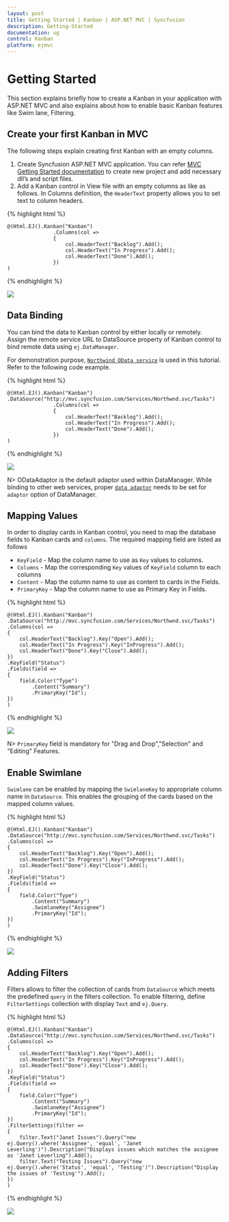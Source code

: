 ```yaml
---
layout: post
title: Getting Started | Kanban | ASP.NET MVC | Syncfusion
description: Getting-Started
documentation: ug
control: Kanban
platform: ejmvc
---
```


# Getting Started

This section explains briefly how to create a Kanban in your application with ASP.NET MVC and also explains about how to enable basic Kanban features like Swim lane, Filtering.

## Create your first Kanban in MVC

The following steps explain creating first Kanban with an empty columns.

1.	Create Syncfusion ASP.NET MVC application. You can refer  [MVC Getting Started documentation](http://help.syncfusion.com/aspnetmvc/getting-started) to create new project and add necessary dll’s and script files.
2.	Add a Kanban control in View file with an empty columns as like as follows. In Columns definition, the `HeaderText` property allows you to set text to column headers.

{% highlight html %}

    @(Html.EJ().Kanban("Kanban")
                   .Columns(col =>
                   {
                       col.HeaderText("Backlog").Add();
                       col.HeaderText("In Progress").Add();
                       col.HeaderText("Done").Add();
                   })
    ) 

{% endhighlight %}

![](Getting_Started_images/Getting_Started_img1.png)

## Data Binding

You can bind the data to Kanban control by either locally or remotely. Assign the remote service URL to DataSource property of Kanban control to bind remote data using `ej.DataManager`.

For demonstration purpose, [`Northwind OData service`](http://mvc.syncfusion.com/Services/Northwnd.svc/) is used in this tutorial. Refer to the following code example.

{% highlight html %}

    @(Html.EJ().Kanban("Kanban")
    .DataSource("http://mvc.syncfusion.com/Services/Northwnd.svc/Tasks")
                   .Columns(col =>
                   {
                       col.HeaderText("Backlog").Add();
                       col.HeaderText("In Progress").Add();
                       col.HeaderText("Done").Add();
                   })
    )

{% endhighlight %}

![](Getting_Started_images/Getting_Started_img2.png)

N>  ODataAdaptor is the default adaptor used within DataManager. While binding to other web services, proper [`data adaptor`](http://help.syncfusion.com/aspnetmvc/datamanager/data-adaptors) needs to be set for `adaptor` option of DataManager.

## Mapping Values

In order to display cards in Kanban control, you need to map the database fields to Kanban cards and `columns`. The required mapping field are listed as follows

*  `KeyField` - Map the column name to use as `Key` values to columns.
*  `Columns` -  Map the corresponding `Key` values of `KeyField` column to each columns
*  `Content` - Map the column name to use as content to cards in the Fields.
*  `PrimaryKey` - Map the column name to use as Primary Key in Fields.

{% highlight html %}

    @(Html.EJ().Kanban("Kanban")
    .DataSource("http://mvc.syncfusion.com/Services/Northwnd.svc/Tasks")
    .Columns(col =>
    {
        col.HeaderText("Backlog").Key("Open").Add();
        col.HeaderText("In Progress").Key("InProgress").Add();
        col.HeaderText("Done").Key("Close").Add();
    })
    .KeyField("Status")
    .Fields(field =>
    {
        field.Color("Type")
            .Content("Summary")
            .PrimaryKey("Id");
    })
    )

{% endhighlight %} 

![](Getting_Started_images/Getting_Started_img3.png)

N> `PrimaryKey` field is mandatory for "Drag and Drop","Selection" and "Editing" Features.

## Enable Swimlane

`Swimlane` can be enabled by mapping the `SwimlaneKey` to appropriate column name in `DataSource`. This enables the grouping of the cards based on the mapped column values.

{% highlight html %}

    @(Html.EJ().Kanban("Kanban")
    .DataSource("http://mvc.syncfusion.com/Services/Northwnd.svc/Tasks")
    .Columns(col =>
    {
        col.HeaderText("Backlog").Key("Open").Add();
        col.HeaderText("In Progress").Key("InProgress").Add();
        col.HeaderText("Done").Key("Close").Add();
    })
    .KeyField("Status")
    .Fields(field =>
    {
        field.Color("Type")
            .Content("Summary")
            .SwimlaneKey("Assignee")
            .PrimaryKey("Id");
    })
    )

{% endhighlight %} 

![](Getting_Started_images/Getting_Started_img4.png)

## Adding Filters

Filters allows to filter the collection of cards from `DataSource` which meets the predefined `query` in the filters collection. To enable filtering, define `FilterSettings` collection with display `Text` and `ej.Query`.
 
{% highlight html %}

    @(Html.EJ().Kanban("Kanban")
    .DataSource("http://mvc.syncfusion.com/Services/Northwnd.svc/Tasks")
    .Columns(col =>
    {
        col.HeaderText("Backlog").Key("Open").Add();
        col.HeaderText("In Progress").Key("InProgress").Add();
        col.HeaderText("Done").Key("Close").Add();
    })
    .KeyField("Status")
    .Fields(field =>
    {
        field.Color("Type")
            .Content("Summary")
            .SwimlaneKey("Assignee")
            .PrimaryKey("Id");
    })
    .FilterSettings(filter =>
    {
        filter.Text("Janet Issues").Query("new ej.Query().where('Assignee', 'equal', 'Janet Leverling')").Description("Displays issues which matches the assignee as 'Janet Leverling").Add();
        filter.Text("Testing Issues").Query("new ej.Query().where('Status', 'equal', 'Testing')").Description("Display the issues of 'Testing'").Add();
    })
    )

{% endhighlight %} 

![](Getting_Started_images/Getting_Started_img5.png)
